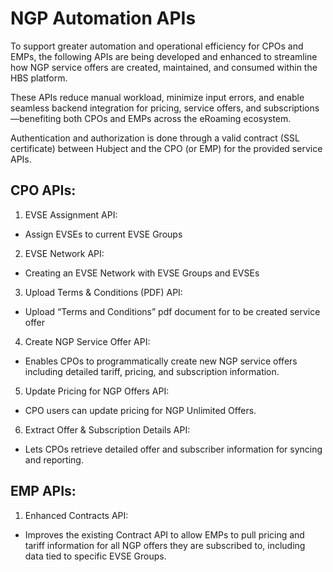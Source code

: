 # NGP Automation APIs

To support greater automation and operational efficiency for CPOs and EMPs, the following APIs are being developed and enhanced to streamline how NGP service offers are created, maintained, and consumed within the HBS platform.

These APIs reduce manual workload, minimize input errors, and enable seamless backend integration for pricing, service offers, and subscriptions—benefiting both CPOs and EMPs across the eRoaming ecosystem.

Authentication and authorization is done through a valid contract (SSL certificate) between Hubject and the CPO (or EMP) for the provided service APIs.

## CPO APIs:
1. EVSE Assignment API:
- Assign EVSEs to current EVSE Groups
2. EVSE Network API:
- Creating an EVSE Network with EVSE Groups and EVSEs
3. Upload Terms & Conditions (PDF) API:
- Upload “Terms and Conditions” pdf document for to be created service offer 
4. Create NGP Service Offer API:
- Enables CPOs to programmatically create new NGP service offers including detailed tariff, pricing, and subscription information.
5. Update Pricing for NGP Offers API:
- CPO users can update pricing for NGP Unlimited Offers.
6. Extract Offer & Subscription Details API:
- Lets CPOs retrieve detailed offer and subscriber information for syncing and reporting.


## EMP APIs:
1. Enhanced Contracts API:
- Improves the existing Contract API to allow EMPs to pull pricing and tariff information for all NGP offers they are subscribed to, including data tied to specific EVSE Groups.